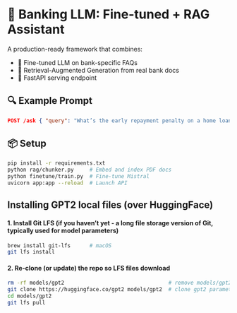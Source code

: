 # 🏦 Banking LLM: Fine-tuned + RAG Assistant

A production-ready framework that combines:
- 🔧 Fine-tuned LLM on bank-specific FAQs
- 🔎 Retrieval-Augmented Generation from real bank docs
- 🚀 FastAPI serving endpoint

## 🔍 Example Prompt
```json
POST /ask { "query": "What’s the early repayment penalty on a home loan?" }
```

## 📦 Setup
```bash
pip install -r requirements.txt
python rag/chunker.py     # Embed and index PDF docs
python finetune/train.py  # Fine-tune Mistral
uvicorn app:app --reload  # Launch API
```

## Installing GPT2 local files (over HuggingFace)

#### 1. Install Git LFS (if you haven’t yet - a long file storage version of Git, typically used for model parameters)
```bash
brew install git-lfs      # macOS
git lfs install
```

#### 2. Re-clone (or update) the repo so LFS files download
```bash
rm -rf models/gpt2                                 # remove models/gpt2 if existing
git clone https://huggingface.co/gpt2 models/gpt2  # clone gpt2 parameters into models/gpt2
cd models/gpt2
git lfs pull
```
